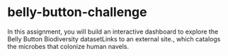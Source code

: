 # belly-button-challenge
 In this assignment, you will build an interactive dashboard to explore the Belly Button Biodiversity datasetLinks to an external site., which catalogs the microbes that colonize human navels.
